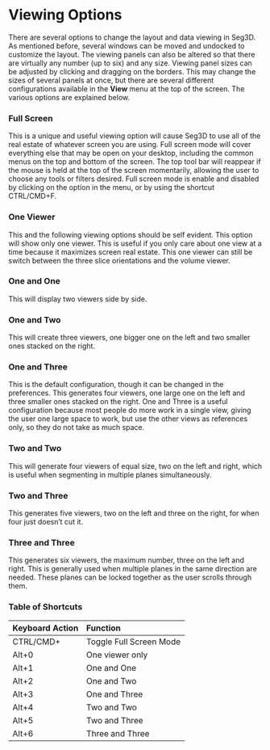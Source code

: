 # Viewing Options

There are several options to change the layout and data viewing in Seg3D. As mentioned before, several windows can be moved and undocked to customize the layout. The viewing panels can also be altered so that there are virtually any number (up to six) and any size. Viewing panel sizes can be adjusted by clicking and dragging on the borders. This may change the sizes of several panels at once, but there are several different configurations available in the **View** menu at the top of the screen. The various options are explained below.

### Full Screen

This is a unique and useful viewing option will cause Seg3D to use all of the real estate of whatever screen you are using. Full screen mode will cover everything else that may be open on your desktop, including the common menus on the top and bottom of the screen. The top tool bar will reappear if the mouse is held at the top of the screen momentarily, allowing the user to choose any tools or filters desired. Full screen mode is enable and disabled by clicking on the option in the menu, or by using the shortcut CTRL/CMD+F.

### One Viewer

This and the following viewing options should be self evident. This option will show only one viewer. This is useful if you only care about one view at a time because it maximizes screen real estate. This one viewer can still be switch between the three slice orientations and the volume viewer.

### One and One

This will display two viewers side by side.

### One and Two

This will create three viewers, one bigger one on the left and two smaller ones stacked on the right.

### One and Three

This is the default configuration, though it can be changed in the preferences. This generates four viewers, one large one on the left and three smaller ones stacked on the right. One and Three is a useful configuration because most people do more work in a single view, giving the user one large space to work, but use the other views as references only, so they do not take as much space.

### Two and Two

This will generate four viewers of equal size, two on the left and right, which is useful when segmenting in multiple planes simultaneously.

### Two and Three

This generates five viewers, two on the left and three on the right, for when four just doesn’t cut it.

### Three and Three

This generates six viewers, the maximum number, three on the left and right. This is generally used when multiple planes in the same direction are needed. These planes can be locked together as the user scrolls through them.

### Table of Shortcuts

| **Keyboard Action** | **Function** <a name="viewerkey"></a> |
|:----|:----|
| CTRL/CMD+           | Toggle Full Screen Mode               |
| Alt+0               | One viewer only                       |
| Alt+1               | One and One                           |
| Alt+2               | One and Two                           |
| Alt+3               | One and Three                         |
| Alt+4               | Two and Two                           |
| Alt+5               | Two and Three                         |
| Alt+6               | Three and Three                       |
